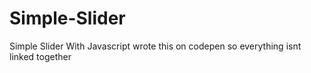 # Simple-Slider
Simple Slider With Javascript
wrote this on codepen so everything isnt linked together 
